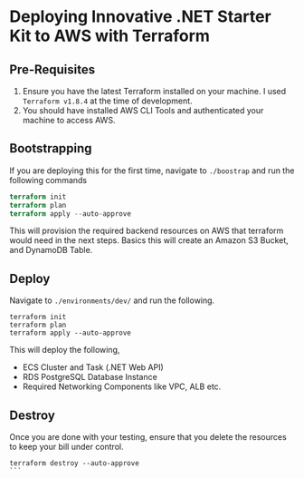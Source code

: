 # Deploying Innovative .NET Starter Kit to AWS with Terraform

## Pre-Requisites

1. Ensure you have the latest Terraform installed on your machine. I used `Terraform v1.8.4` at the time of development.
2. You should have installed AWS CLI Tools and authenticated your machine to access AWS.

## Bootstrapping

If you are deploying this for the first time, navigate to `./boostrap` and run the following commands

```terraform
terraform init
terraform plan
terraform apply --auto-approve
```

This will provision the required backend resources on AWS that terraform would need in the next steps. Basics this will create an Amazon S3 Bucket, and DynamoDB Table.

## Deploy

Navigate to `./environments/dev/` and run the following.

```
terraform init
terraform plan
terraform apply --auto-approve
```

This will deploy the following,

- ECS Cluster and Task (.NET Web API)
- RDS PostgreSQL Database Instance
- Required Networking Components like VPC, ALB etc.

## Destroy

Once you are done with your testing, ensure that you delete the resources to keep your bill under control.

````
terraform destroy --auto-approve
```
````
